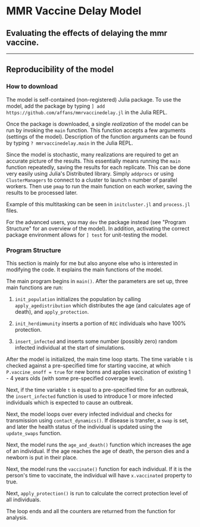 # MMR Vaccine Delay Model

## Evaluating the effects of delaying the mmr vaccine.
----
## Reproducibility of the model

### How to download
The model is self-contained (non-registered) Julia package. To use the model, add the package by typing `] add https://github.com/affans/mmrvaccinedelay.jl` in the Julia REPL.

Once the package is downloaded, a single *realization* of the model can be run by invoking the `main` function. This function accepts a few arguments (settings of the model). Description of the function arguments can be found by typing `? mmrvaccinedelay.main` in the Julia REPL.  

Since the model is stochastic, many realizations are required to get an accurate picture of the results. This essentially means running the `main` function repeatedly, saving the results for each replicate. This can be done very easily using Julia's Distributed library. Simply `addprocs` or using `ClusterManagers` to connect to a cluster to launch `n` number of parallel workers. Then use `pmap` to run the main function on each worker, saving the results to be processed later. 

Example of this multitasking can be seen in `initcluster.jl` and `process.jl` files. 

For the advanced users, you may `dev` the package instead (see "Program Structure" for an overview of the model). In addition, activating the correct package environment allows for `] test` for unit-testing the model. 

### Program Structure
This section is mainly for me but also anyone else who is interested in modifying the code. It explains the main functions of the model. 

The main program begins in `main()`. 
After the parameters are set up, three main functions are run: 

1. `init_population` initializes the population by calling `apply_agedistribution` which distributes the age (and calculates age of death), and `apply_protection`. 

2. `init_herdimmunity` inserts a portion of `REC` individuals who have 100% protection. 
3.  `insert_infected` and inserts some number (possibly zero) random infected individual at the start of simulations.

After the model is initialized, the main time loop starts. The time variable `t` is checked against a pre-specified time for starting vaccine, at which `P.vaccine_onoff = true` for new borns and applies vaccination of existing 1 - 4 years olds (with some pre-specified coverage level).

Next, if the time variable `t` is equal to a pre-specified time for an outbreak, the `insert_infected` function is used to introduce 1 or more infected individuals which is expected to cause an outbreak. 

Next, the model loops over every infected individual and checks for transmission using  `contact_dynamics()`. If disease is transfer, a `swap` is set, and later the health status of the individual is updated using the `update_swaps` function. 

Next, the model runs the `age_and_death()` function which increases the age of an individual. If the age reaches the age of death, the person dies and a newborn is put in their place. 

Next, the model runs the `vaccinate()` function for each individual. If it is the person's time to vaccinate, the individual will have `x.vaccinated` property to true. 

Next, `apply_protection()` is run to calculate the correct protection level of all individuals. 

The loop ends and all the counters are returned from the function for analysis. 









